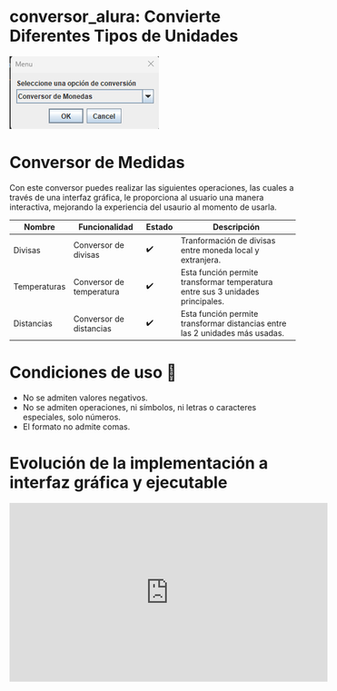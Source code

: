 # conversor_alura: Convierte Diferentes Tipos de Unidades

![Menu principal](image.png)

# Conversor de Medidas 
Con este conversor puedes realizar las siguientes operaciones, las cuales a través de una interfaz
gráfica, le proporciona al usuario una manera interactiva, mejorando la experiencia del usaurio al 
momento de usarla.

|Nombre | Funcionalidad | Estado | Descripción                                                                 |
|--------|--------------------------------|-----------|---------------------------------------------------------------------------|
| Divisas | Conversor de divisas      | ✔️         | Tranformación de divisas entre moneda local y extranjera.                      |
| Temperaturas | Conversor de temperatura  | ✔️         | Esta función permite transformar temperatura entre sus 3 unidades principales.                                              |
| Distancias| Conversor de distancias   | ✔️         | Esta función permite transformar distancias entre las 2 unidades más usadas.      

# Condiciones de uso 🤖

-  No se admiten valores negativos.
-  No se admiten operaciones, ni símbolos, ni letras o caracteres especiales, solo números.
-  El formato no admite comas.


# Evolución de la implementación a interfaz gráfica y ejecutable

<iframe width="560" height="315" src="https://www.youtube.com/embed/m5wGgsVydKo" title="YouTube video player" frameborder="0" allow="accelerometer; autoplay; clipboard-write; encrypted-media; gyroscope; picture-in-picture; web-share" allowfullscreen></iframe>

